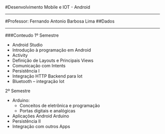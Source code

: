 #Desenvolvimento Mobile e IOT - Android
_____________________________

#Professor: Fernando Antonio Barbosa Lima
##Dados
<!--proffernando.lima@fiap.com.br-->

_____________________________

###Conteudo
1º Semestre

- Android Studio
- Introdução à programação em Android
- Activity
- Definição de Layouts e Principais Views
- Comunicação com Intents
- Persistência I
- Integração HTTP Backend para Iot
- Bluetooth – integração Iot

2º Semestre
- Arduino:    
    - Conceitos de eletrônica e programação
    - Portas digitais e analógicas
- Aplicações Android Arduino
- Persistência II
- Integração com outros Apps